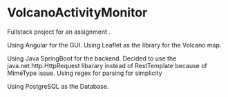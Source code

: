 # VolcanoActivityMonitor
Fullstack project for an assignment .

Using Angular for the GUI.
Using Leaflet as the library for the Volcano map.

Using Java SpringBoot for the backend.
Decided to use the java.net.http.HttpRequest libarary instead of RestTemplate because of MimeType issue.
Using regex for parsing for simplicity

Using PostgreSQL as the Database.
